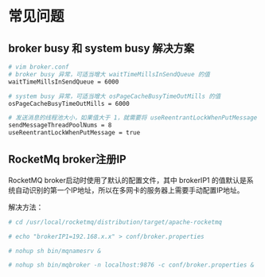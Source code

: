 # 常见问题

## broker busy 和 system busy 解决方案
```bash
# vim broker.conf
# broker busy 异常，可适当增大 waitTimeMillsInSendQueue 的值
waitTimeMillsInSendQueue = 6000

# system busy 异常，可适当增大 osPageCacheBusyTimeOutMills 的值
osPageCacheBusyTimeOutMills = 6000

# 发送消息的线程池大小，如果值大于 1，就需要将 useReentrantLockWhenPutMessage 设置为 true; 如果值等于 1，就不需要配置 useReentrantLockWhenPutMessage
sendMessageThreadPoolNums = 8
useReentrantLockWhenPutMessage = true
```

## RocketMq broker注册IP
RocketMQ broker启动时使用了默认的配置文件，其中 brokerIP1 的值默认是系统自动识别的第一个IP地址，所以在多网卡的服务器上需要手动配置IP地址。

解决方法：
```bash
# cd /usr/local/rocketmq/distribution/target/apache-rocketmq

# echo "brokerIP1=192.168.x.x" > conf/broker.properties

# nohup sh bin/mqnamesrv &

# nohup sh bin/mqbroker -n localhost:9876 -c conf/broker.properties &
```
